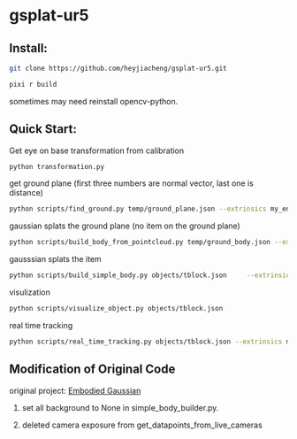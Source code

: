 # gsplat-ur5

## Install:
```bash
git clone https://github.com/heyjiacheng/gsplat-ur5.git
```
```bash
pixi r build
```
sometimes may need reinstall opencv-python.

## Quick Start:
Get eye on base transformation from calibration
```bash
python transformation.py
```
get ground plane (first three numbers are normal vector, last one is distance)
```bash
python scripts/find_ground.py temp/ground_plane.json --extrinsics my_env/cameras_tf.json --visualize
```
gaussian splats the ground plane (no item on the ground plane)
```bash
python scripts/build_body_from_pointcloud.py temp/ground_body.json --extrinsics my_env/cameras_tf.json --points temp/ground_plane.npy --visualize
```
gausssian splats the item
```bash
python scripts/build_simple_body.py objects/tblock.json     --extrinsics my_env/cameras_tf.json     --ground scripts/example_ground_plane.json     --visualize
```
visulization
```bash
python scripts/visualize_object.py objects/tblock.json
```
real time tracking
```bash
python scripts/real_time_tracking.py objects/tblock.json --extrinsics my_env/cameras_tf.json --ground temp/ground_plane.json --visualize
```

## Modification of Original Code
original project: [Embodied Gaussian](https://github.com/bdaiinstitute/embodied_gaussians)

1. set all background to None in simple_body_builder.py.

2. deleted camera exposure from get_datapoints_from_live_cameras
